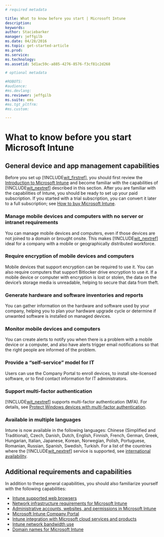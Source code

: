 ```yaml
---
# required metadata

title: What to know before you start | Microsoft Intune
description:
keywords:
author: Staciebarker
manager: jeffgilb
ms.date: 04/28/2016
ms.topic: get-started-article
ms.prod:
ms.service:
ms.technology:
ms.assetid: 5d1ac59c-a885-4276-8576-f3cf81c2d268

# optional metadata

#ROBOTS:
#audience:
#ms.devlang:
ms.reviewer: jeffgilb
ms.suite: ems
#ms.tgt_pltfrm:
#ms.custom:

---
```


# What to know before you start Microsoft Intune
## General device and app management capabilities
Before you set up [!INCLUDE[wit_firstref](../includes/wit_firstref_md.md)], you should first review the [Introduction to Microsoft Intune](/intune/understand-explore/introduction-to-microsoft-intune) and become familiar with the capabilities of [!INCLUDE[wit_nextref](../includes/wit_nextref_md.md)] described in this section. After you are familiar with the capabilities of Intune, you should be ready to set up your paid subscription. If you started with a trial subscription, you can convert it later to a full subscription; see [How to buy Microsoft Intune](http://www.microsoft.com/en-us/server-cloud/products/microsoft-intune/Purchasing.aspx).

### Manage mobile devices and computers with no server or intranet requirements
You can manage mobile devices and computers, even if those devices are not joined to a domain or brought onsite. This makes [!INCLUDE[wit_nextref](../includes/wit_nextref_md.md)] ideal for a company with a mobile or geographically distributed workforce.

### Require encryption of mobile devices and computers
Mobile devices that support encryption can be required to use it. You can also require computers that support Bitlocker drive encryption to use it. If a mobile device or computer with encryption is lost or stolen, the data on the device’s storage media is unreadable, helping to secure that data from theft.

### Generate hardware and software inventories and reports
You can gather information on the hardware and software used by your company, helping you to plan your hardware upgrade cycle or determine if unwanted software is installed on managed devices.

### Monitor mobile devices and computers
You can create alerts to notify you when there is a problem with a mobile device or a computer, and also have alerts trigger email notifications so that the right people are informed of the problem.

### Provide a “self-service” model for IT
Users can use the Company Portal to enroll devices, to install site-licensed software, or to find contact information for IT administrators.

### Support multi-factor authentication
[!INCLUDE[wit_nextref](../includes/wit_nextref_md.md)] supports multi-factor authentication (MFA). For details, see [Protect Windows devices with multi-factor authentication](/intune/deploy-use/protect-windows-devices-with-multi-factor-authentication).

### Available in multiple languages
Intune is now available in the following languages: Chinese (Simplified and Traditional), Czech, Danish, Dutch, English, Finnish, French, German, Greek, Hungarian, Italian, Japanese, Korean, Norwegian, Polish, Portuguese, Romanian, Russian, Spanish, Swedish, Turkish. For a list of the countries where the [!INCLUDE[wit_nextref](../includes/wit_nextref_md.md)] service is supported, see [international availability](https://products.office.com/en-us/business/international-availability).

## Additional requirements and capabilities   
In addition to these general capabilities, you should also familiarize yourself with the following capabilities:
- [Intune supported web browsers](supported-web-browsers.md)
- [Network infrastructure requirements for Microsoft Intune](network-infrastructure-requirements-for-microsoft-intune.md)
- [Administrative accounts, websites, and permissions in Microsoft Intune](administrative-accounts-websites-perms.md)
- [Microsoft Intune Company Portal](microsoft-intune-company-portal.md)
- [Intune integration with Microsoft cloud services and products](integration-with-cloud-services.md)
- [Intune network bandwidth use](network-bandwidth-use.md)
- [Domain names for Microsoft Intune](domain-names-for-microsoft-intune.md)

